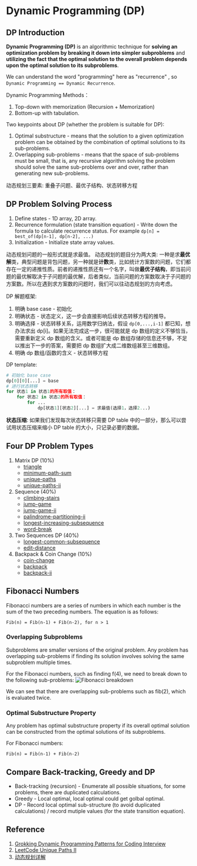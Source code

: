 # Dynamic Programming (DP)
## DP Introduction
**Dynamic Programming (DP)** is an algorithmic technique for **solving an optimization problem by breaking it down into simpler subproblems** and **utilizing the fact that the optimal solution to the overall problem depends upon the optimal solution to its subproblems**.

We can understand the word "programming" here as "recurrence" , so `Dynamic Programming == Dynamic Recurrence`.

Dynamic Programming Methods：
1. Top-down with memorization (Recursion + Memorization)
2. Bottom-up with tabulation.

Two keypoints about DP (whether the problem is suitable for DP):
1. Optimal substructure - means that the solution to a given optimization problem can be obtained by the combination of optimal solutions to its sub-problems.
2. Overlapping sub-problems - means that the space of sub-problems must be small, that is, any recursive algorithm solving the problem should solve the same sub-problems over and over, rather than generating new sub-problems.

动态规划三要素:
重叠子问题、最优子结构、状态转移方程

## DP Problem Solving Process

1. Define states - 1D array, 2D array.
2. Recurrence formulation (state transition equation) - Write down the formula to calculate recurrence status. For example `dp[n] = best_of(dp[n-1], dp[n-2], ...)`
3. Initialization - Initialize state array values.

动态规划问题的一般形式就是求最值。
动态规划的题目分为两大类:
一种是求**最优解**类，典型问题是背包问题，另一种就是**计数**类，比如统计方案数的问题，它们都存在一定的递推性质。前者的递推性质还有一个名字，叫做**最优子结构**，即当前问题的最优解取决于子问题的最优解，后者类似，当前问题的方案数取决于子问题的方案数。所以在遇到求方案数的问题时，我们可以往动态规划的方向考虑。

DP 解题框架:

1. 明确 base case - 初始化
2. 明确状态 - 状态定义，这一步会直接影响后续状态转移方程的推导。
3. 明确选择 - 状态转移关系，运用数学归纳法，假设 `dp[0,...,i-1]` 都已知，想办法求出 dp[i]。如果无法完成这一步，很可能就是 dp 数组的定义不够恰当，需要重新定义 dp 数组的含义。或者可能是 dp 数组存储的信息还不够，不足以推出下一步的答案，需要把 dp 数组扩大成二维数组甚至三维数组。
4. 明确 dp 数组/函数的含义 - 状态转移方程

DP template:
``` Python
# 初始化 base case
dp[0][0][...] = base
# 进行状态转移
for 状态1 in 状态1的所有取值：
    for 状态2 in 状态2的所有取值：
        for ...
            dp[状态1][状态2][...] = 求最值(选择1，选择2...)
```

**状态压缩**: 如果我们发现每次状态转移只需要 DP table 中的一部分，那么可以尝试用状态压缩来缩小 DP table 的大小，只记录必要的数据。

## Four DP Problem Types

1. Matrix DP (10%)
    * [triangle](triangle.py)
    * [minimum-path-sum](https://leetcode-cn.com/problems/minimum-path-sum/)
    * [unique-paths](unique_paths.py)
    * [unique-paths-ii](unique_paths_ii.py)
2. Sequence (40%)
    * [climbing-stairs](climbing_stairs.py)
    * [jump-game](https://leetcode-cn.com/problems/jump-game/)
    * [jump-game-ii](https://leetcode-cn.com/problems/jump-game-ii/)
    * [palindrome-partitioning-ii](https://leetcode-cn.com/problems/palindrome-partitioning-ii/)
    * [longest-increasing-subsequence](longest_increasing_subsequence.py)
    * [word-break](https://leetcode-cn.com/problems/word-break/)
3. Two Sequences DP (40%)
    * [longest-common-subsequence](https://leetcode-cn.com/problems/longest-common-subsequence/)
    * [edit-distance](edit_distance.py)
4. Backpack & Coin Change (10%)
    * [coin-change](coin_change.py)
    * [backpack](https://www.lintcode.com/problem/backpack/description)
    * [backpack-ii](01_knapsack.py)

## Fibonacci Numbers
Fibonacci numbers are a series of numbers in which each number is the sum of the two preceding numbers.
The equation is as follows:

```
Fib(n) = Fib(n-1) + Fib(n-2), for n > 1
```
### Overlapping Subproblems
Subproblems are smaller versions of the original problem. Any problem has overlapping sub-problems if finding its solution involves solving the same subproblem multiple times.

For the Fibonacci numbers, such as finding f(4), we need to break down to the following sub-problems:
![Fibonacci breakdown](assets/fibonacci.png)

We can see that there are overlapping sub-problems such as fib(2), which is evaluated twice.

### Optimal Substructure Property
Any problem has optimal substructure property if its overall optimal solution can be constructed from the optimal solutions of its subproblems.

For Fibonacci numbers:
```
Fib(n) = Fib(n-1) + Fib(n-2)
```

## Compare Back-tracking, Greedy and DP

* Back-tracking (recursion) - Enumerate all possible situations, for some problems, there are duplicated calculations.
* Greedy - Local optimal, local optimal could get golbal optimal.
* DP - Record local optimal sub-structure (to avoid duplicated calculations) / record mutiple values (for the state transition equation).

## Reference
1. [Grokking Dynamic Programming Patterns for Coding Interview](https://www.educative.io/courses/grokking-dynamic-programming-patterns-for-coding-interviews/m2G1pAq0OO0)
2. [LeetCode Unique Paths II](https://leetcode-cn.com/problems/unique-paths-ii/solution/bu-tong-lu-jing-ii-by-leetcode-solution-2/)
3. [动态规划详解](https://labuladong.github.io/algo/%E5%8A%A8%E6%80%81%E8%A7%84%E5%88%92%E7%B3%BB%E5%88%97/%E5%8A%A8%E6%80%81%E8%A7%84%E5%88%92%E8%AF%A6%E8%A7%A3%E8%BF%9B%E9%98%B6.html)